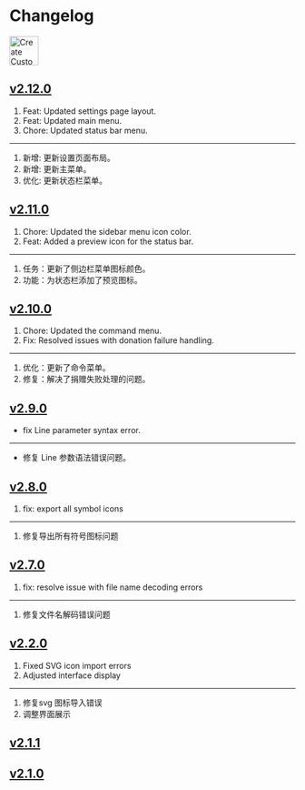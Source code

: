 Changelog
===

<a target="_blank" href="https://apps.apple.com/app/create-custom-symbols/id6476924627" title="Create Custom Symbols AppStore">
<img alt="Create Custom Symbols AppStore" src="https://jaywcjlove.github.io/sb/download/macos.svg" height="51">
</a>

## [v2.12.0](https://github.com/jaywcjlove/IconizeFolder/releases/tag/v2.12.0)

1. Feat: Updated settings page layout.
2. Feat: Updated main menu.
3. Chore: Updated status bar menu.

---

1. 新增: 更新设置页面布局。
2. 新增: 更新主菜单。
3. 优化: 更新状态栏菜单。

## [v2.11.0](https://github.com/jaywcjlove/IconizeFolder/releases/tag/v2.11.0)

1. Chore: Updated the sidebar menu icon color.
2. Feat: Added a preview icon for the status bar.

---

1. 任务：更新了侧边栏菜单图标颜色。
2. 功能：为状态栏添加了预览图标。

## [v2.10.0](https://github.com/jaywcjlove/IconizeFolder/releases/tag/v2.10.0)

1. Chore: Updated the command menu.  
2. Fix: Resolved issues with donation failure handling.  

---

1. 优化：更新了命令菜单。  
2. 修复：解决了捐赠失败处理的问题。  

## [v2.9.0](https://github.com/jaywcjlove/IconizeFolder/releases/tag/v2.9.0)

- fix Line parameter syntax error.

----

- 修复 Line 参数语法错误问题。

## [v2.8.0](https://github.com/jaywcjlove/IconizeFolder/releases/tag/v2.8.0)

1. fix: export all symbol icons

---

1. 修复导出所有符号图标问题

## [v2.7.0](https://github.com/jaywcjlove/IconizeFolder/releases/tag/v2.7.0)

1. fix: resolve issue with file name decoding errors

----

1. 修复文件名解码错误问题

## [v2.2.0](https://github.com/jaywcjlove/IconizeFolder/releases/tag/v2.2.0)

1. Fixed SVG icon import errors
2. Adjusted interface display

---

1. 修复svg 图标导入错误
2. 调整界面展示

## [v2.1.1](https://github.com/jaywcjlove/IconizeFolder/releases/tag/v2.1.1)
## [v2.1.0](https://github.com/jaywcjlove/IconizeFolder/releases/tag/v2.1.0)